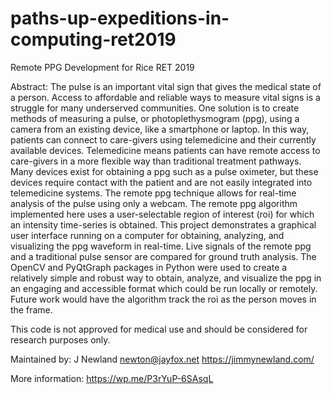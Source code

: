 # paths-up-expeditions-in-computing-ret2019
Remote PPG Development for Rice RET 2019

Abstract: The pulse is an important vital sign that gives the medical state of a person. 
Access to affordable and reliable ways to measure vital signs is a struggle for many 
underserved communities. One solution is to create methods of measuring a pulse, or 
photoplethysmogram (ppg), using a camera from an existing device, like a smartphone or 
laptop. In this way, patients can connect to care-givers using telemedicine and their 
currently available devices. Telemedicine means patients can have remote access to 
care-givers in a more flexible way than traditional treatment pathways. Many devices 
exist for obtaining a ppg such as a pulse oximeter, but these devices require contact 
with the patient and are not easily integrated into telemedicine systems. The remote ppg 
technique allows for real-time analysis of the pulse using only a webcam. The remote ppg 
algorithm implemented here uses a user-selectable region of interest (roi) for which an 
intensity time-series is obtained. This project demonstrates a graphical user interface 
running on a computer for obtaining, analyzing, and visualizing the ppg waveform in 
real-time. Live signals of the remote ppg and a traditional pulse sensor are compared 
for ground truth analysis. The OpenCV and PyQtGraph packages in Python were used to 
create a relatively simple and robust way to obtain, analyze, and visualize the ppg in 
an engaging and accessible format which could be run locally or remotely. Future work 
would have the algorithm track the roi as the person moves in the frame. 

This code is not approved for medical use and should be considered for research purposes only.

Maintained by: J Newland newton@jayfox.net https://jimmynewland.com/

More information: https://wp.me/P3rYuP-6SAsqL


